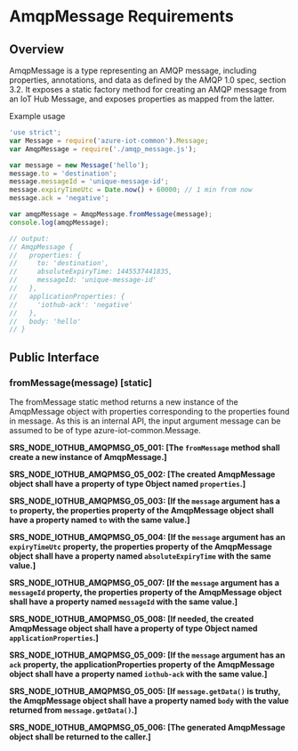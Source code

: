 # AmqpMessage Requirements

## Overview
AmqpMessage is a type representing an AMQP message, including properties, annotations, and data as defined by the AMQP 1.0 spec, section 3.2.  It exposes a static factory method for creating an AMQP message from an IoT Hub Message, and exposes properties as mapped from the latter.

Example usage
```js
'use strict';
var Message = require('azure-iot-common').Message;
var AmqpMessage = require('./amqp_message.js');

var message = new Message('hello');
message.to = 'destination';
message.messageId = 'unique-message-id';
message.expiryTimeUtc = Date.now() + 60000; // 1 min from now
message.ack = 'negative';

var amqpMessage = AmqpMessage.fromMessage(message);
console.log(amqpMessage);

// output:
// AmqpMessage {
//   properties: {
//     to: 'destination',
//     absoluteExpiryTime: 1445537441835,
//     messageId: 'unique-message-id'
//   },
//   applicationProperties: {
//     'iothub-ack': 'negative'
//   },
//   body: 'hello'
// }
```

## Public Interface

### fromMessage(message) [static]
The fromMessage static method returns a new instance of the AmqpMessage object with properties corresponding to the properties found in message.
As this is an internal API, the input argument message can be assumed to be of type azure-iot-common.Message.

**SRS_NODE_IOTHUB_AMQPMSG_05_001: [**The `fromMessage` method shall create a new instance of AmqpMessage.**]**

**SRS_NODE_IOTHUB_AMQPMSG_05_002: [**The created AmqpMessage object shall have a property of type Object named `properties`.**]**

**SRS_NODE_IOTHUB_AMQPMSG_05_003: [**If the `message` argument has a `to` property, the properties property of the AmqpMessage object shall have a property named `to` with the same value.**]**

**SRS_NODE_IOTHUB_AMQPMSG_05_004: [**If the `message` argument has an `expiryTimeUtc` property, the properties property of the AmqpMessage object shall have a property named `absoluteExpiryTime` with the same value.**]**

**SRS_NODE_IOTHUB_AMQPMSG_05_007: [**If the `message` argument has a `messageId` property, the properties property of the AmqpMessage object shall have a property named `messageId` with the same value.**]**

**SRS_NODE_IOTHUB_AMQPMSG_05_008: [**If needed, the created AmqpMessage object shall have a property of type Object named `applicationProperties`.**]**

**SRS_NODE_IOTHUB_AMQPMSG_05_009: [**If the `message` argument has an `ack` property, the applicationProperties property of the AmqpMessage object shall have a property named `iothub-ack` with the same value.**]**

**SRS_NODE_IOTHUB_AMQPMSG_05_005: [**If `message.getData()` is truthy, the AmqpMessage object shall have a property named `body` with the value returned from `message.getData()`.**]**

**SRS_NODE_IOTHUB_AMQPMSG_05_006: [**The generated AmqpMessage object shall be returned to the caller.**]**
